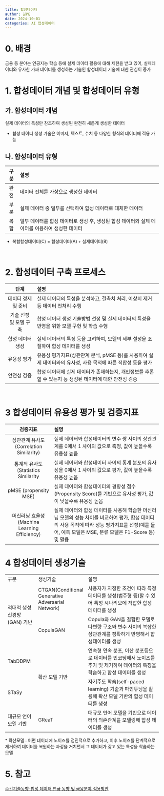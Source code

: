 ```yaml
---
title: 합성데이터
author: 길PE
date: 2024-10-01 
categories: AI 합성데이터
---
```



# 0. 배경
금융 등 분야는 인공지능 학습 등에 실제 데이터 활용에 대해 제한을 받고 있어, 
실제데이터와 유사한 가짜 데이터를 생성하는 기술인 합성데이터 기술에 대한 관심이 증가

# 1. 합성데이터 개념 및 합성데이터 유형
## 가. 합성데이터 개념
실제 데이터의 특성만 참조하여 생성된 완전히 새롭게 생성한 데이터
* 합성 데이터 생성 기술은 이미지, 텍스트, 수치 등 다양한 형식의 데이터에 적용 가능

## 나. 합성데이터 유형
|구분| 설명|
|:--:|:--|
|완전 | 데이터 전체를 가상으로 생성한 데이터 |
|부분 |실제 데이터 중 일부를 선택하여 합성 데이터로 대체한 데이터 |
|복합 |일부 데이터를 합성 데이터로 생성 후, 생성된 합성 데이터와 실제 데이터를 이용하여 생성한 데이터 |
* 복합합성데이터(C) = 합성데이터(A) + 실제데이터(B)

<br>

# 2. 합성데이터 구축 프로세스
|단계| 설명|
|:--:|:--|
|데이터 정제 및 준비 |실제 데이터의 특성을 분석하고, 결측치 처리, 이상치 제거 등 데이터 전처리 수행|
|기술 선정 및 모델 구축 | 합성 데이터 생성 기술방법 선정 및 실제 데이터의 특성을 반영을 위한 모델 구현 및 학습 수행|
|합성 데이터 생성| 실제 데이터의  특징 등을 고려하여, 모델의 세부 설정을 조절하여 합성 데이터를 생성|
|유용성 평가 |유용성 평가지표(상관관계 분석, pMSE 등)를 사용하여 실제 데이터와의 유사성, 사용 목적에 따른 적합성 등을 평가|
|안전성 검증|합성 데이터에 실제 데이터가 존재하는지, 개인정보를 추론할 수 있는지 등 생성된 데이터에 대한 안전성 검증|


<br>

# 3 합성데이터 유용성 평가 및 검증지표 
|검증지표| 설명|
|:--:|:--|
|상관관계 유사도 (Correlation Similarity) |실제 데이터와 합성데이터의 변수 쌍 사이의 상관관계를 0에서 1 사이의 값으로 측정, 값이 높을수록 유용성 높음|
|통계적 유사도(Statistics Similarity | 실제 데이터와 합성데이터 사이의 통계 분포의 유사성을 0에서 1 사이의 값으로 평가, 값이 높을수록 유용성 높음|
|pMSE (propensity MSE)| 실제 데이터와 합성데이터의 경향성 점수(Propensity Score)를 기반으로 유사성 평가, 값이 낮을수록 유용성 높음|
|머신러닝 효율성(Machine Learning Efficiency) |실제 데이터와 합성 데이터를 사용해 학습한 머신러닝 모델의 성능 차이를 비교하여 평가, 합성 데이터의 사용 목적에 따라 성능 평가지표를 선정(예를 들어, 예측 모델은 MSE, 분류 모델은 F1-Score 등) 및 활용|

# 4 합성데이터 생성기술 

<table>
    <colgroup>
    <col width="20%" />
    <col width="30%" />
    <col width="50%" />
    </colgroup>
  <tr>
    <td>구분</td>
    <td>생성기술</td>
    <td>설명</td>
  </tr>
  <tr>
    <td rowspan="4">적대적 생성 신경망(GAN) 기반</td>
  </tr>
  <tr>
    <td>CTGAN(Conditional Generative Adversarial Network)</td>
    <td>사용자가 지정한 조건에 따라 특정 데이터를 생성(범주형 등)할 수 있어 특정 시나리오에 적합한 합성 데이터를 생성</td>
  </tr>
  <tr>
    <td>CopulaGAN</td>
    <td>Copula와 GAN을 결합한 모델로 다변량 구조와 변수 사이의 복잡한 상관관계를 정확하게 반영해서 합성데이터를 생성</td>
  </tr>
  <tr>
  <td rowspan="3">확산 모델 기반</td>
  </tr>
  <tr>
    <td>TabDDPM</td>
    <td>연속형 연속 분포, 이산 분포등으로 데이터를 인코딩해서 노이즈를 추가 및 제거하여 데이터의 특징을 학습하고 합성 데이터를 생성 </td>
  </tr>
   <tr>
    <td>STaSy</td>
    <td>자기주도 학습(self-paced learning) 기술과 파인튜닝을 활용해 확산 모델 기반의 합성 데이터를 생성</td>
  </tr>
  <td rowspan="3">대규모 언어 모델 기반</td>
  </tr>
  <tr>
    <td>GReaT</td>
    <td>대규모 언어 모델을 기반으로 데이터의 의존관계를 모델링해 합성 데이터를 생성</td>
  </tr>
</table>
* 확산모델 : 어떤 데이터에 노이즈를 점진적으로 추가하고, 이후 노이즈를 단계적으로 제거하여 데이터를 복원하는 과정을 거치면서 그 데이터가 갖고 있는 특성을 학습하는 모델

# 5. 참고
[주간기술동향-합성 데이터 연궄 동향 및 금융분야 적용방안](https://www.itfind.or.kr/streamdocs/view/sd;streamdocsId=FsPe-6IWi4pnjIFwNXqOQp24GXAkIvA2Jft9isJV7yI)
